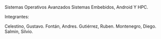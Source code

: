 Sistemas Operativos Avanzados
Sistemas Embebidos, Android Y HPC.

Integrantes:

Celestino, Gustavo.
Fontán, Andres.
Gutiérrez, Ruben.
Montenegro, Diego.
Salmin, Silvio.
